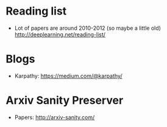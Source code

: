 # Reading list
* Lot of papers are around 2010-2012 (so maybe a little old) http://deeplearning.net/reading-list/

# Blogs
* Karpathy: https://medium.com/@karpathy/

# Arxiv Sanity Preserver
* Papers: http://arxiv-sanity.com/
